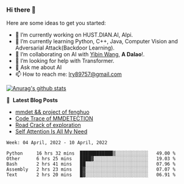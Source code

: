 ### Hi there 👋

<!--
**LRY89757/LRY89757** is a ✨ _special_ ✨ repository because its `README.md` (this file) appears on your GitHub profile.
-->
Here are some ideas to get you started:

- 🔭 I’m currently working on HUST.DIAN.AI, AIpi.
- 🌱 I’m currently learning Python, C++, Java, Computer Vision and Adversarial Attack(Backdoor Learning).
- 👯 I’m collaborating on AI with [Yibin Wang](https://github.com/flyleeee), **A Dalao**!.
- 🤔 I’m looking for help with Transformer.
- 💬 Ask me about AI
- 📫 How to reach me: lry89757@gmail.com
<!-- - 😄 Pronouns: ... -->
<!-- - ⚡ Fun fact: ... -->

[![Anurag's github stats](https://github-readme-stats.vercel.app/api?username=LRY89757)](https://github.com/anuraghazra/github-readme-stats)

📕 &nbsp;**Latest Blog Posts**
<!-- BLOG-POST-LIST:START -->
- [mmdet && project of fenghuo](https://lry89757.github.io/2021/11/09/mmdet-project-of-fenghuo/)
- [Code Trace of MMDETECTION](https://lry89757.github.io/2021/10/16/code-trace-of-mmdetection/)
- [Road Crack of exploration](https://lry89757.github.io/2021/10/04/lu-mian-lie-feng-shu-ju-ji-diao-yan/)
- [Self Attention Is All My Need](https://lry89757.github.io/2021/10/13/self-attention-is-all-my-need/)
<!-- - [God Mode in browsers: document.designMode = "on"](https://dev.to/gautamkrishnar/god-mode-in-browsers-document-designmode-on-2pmo) -->
<!-- BLOG-POST-LIST:END -->

<!--START_SECTION:waka-->
```text
Week: 04 April, 2022 - 10 April, 2022

Python     16 hrs 32 mins  ████████████▒░░░░░░░░░░░░   49.00 % 
Other      6 hrs 25 mins   ████▓░░░░░░░░░░░░░░░░░░░░   19.03 % 
Bash       2 hrs 41 mins   ██░░░░░░░░░░░░░░░░░░░░░░░   07.96 % 
Assembly   2 hrs 23 mins   █▓░░░░░░░░░░░░░░░░░░░░░░░   07.07 % 
Text       2 hrs 20 mins   █▓░░░░░░░░░░░░░░░░░░░░░░░   06.91 % 
```
<!--END_SECTION:waka-->


